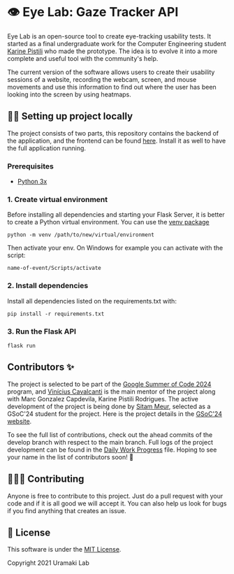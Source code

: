 # 👁️ Eye Lab: Gaze Tracker API

Eye Lab is an open-source tool to create eye-tracking usability tests. It started as a final undergraduate work for the Computer Engineering student [Karine Pistili](https://www.linkedin.com/in/karine-pistili/) who made the prototype. The idea is to evolve it into a more complete and useful tool with the community's help.

The current version of the software allows users to create their usability sessions of a website, recording the webcam, screen, and mouse movements and use this information to find out where the user has been looking into the screen by using heatmaps.

## 👩‍💻 Setting up project locally

The project consists of two parts, this repository contains the backend of the application, and the frontend can be found [here](https://github.com/uramakilab/web-eye-tracker-front). Install it as well to have the full application running.

### Prerequisites

- [Python 3x](https://www.python.org/downloads/)

### 1. Create virtual environment

Before installing all dependencies and starting your Flask Server, it is better to create a Python virtual environment. You can use the [venv package](https://docs.python.org/3/library/venv.html)

```
python -m venv /path/to/new/virtual/environment
```

Then activate your env. On Windows for example you can activate with the script:

```
name-of-event/Scripts/activate
```

### 2. Install dependencies

Install all dependencies listed on the requirements.txt with:

```
pip install -r requirements.txt
```

### 3. Run the Flask API

```
flask run
```

## Contributors ✨

The project is selected to be part of the [Google Summer of Code 2024](https://summerofcode.withgoogle.com/programs/2024/organizations/uramaki-lab) program, and [Vinícius Cavalcanti](https://github.com/hvini) is the main mentor of the project along with Marc Gonzalez Capdevila, Karine Pistili Rodrigues. The active development of the project is being done by [Sitam Meur](https://www.linkedin.com/in/sitammeur/), selected as a GSoC'24 student for the project. Here is the project details in the [GSoC'24 website](https://summerofcode.withgoogle.com/programs/2024/projects/lEPzZg7S).

To see the full list of contributions, check out the ahead commits of the develop branch with respect to the main branch. Full logs of the project development can be found in the [Daily Work Progress](https://docs.google.com/document/d/1RjCnGjYYgPKvFUrN8hSjPX29aayWr6eEopeCN3QZwEQ/edit?usp=sharing) file. Hoping to see your name in the list of contributors soon! 🚀

## 🧑‍🤝‍🧑 Contributing

Anyone is free to contribute to this project. Just do a pull request with your code and if it is all good we will accept it. You can also help us look for bugs if you find anything that creates an issue.

## 📃 License

This software is under the [MIT License](https://opensource.org/licenses/MIT).

Copyright 2021 Uramaki Lab

